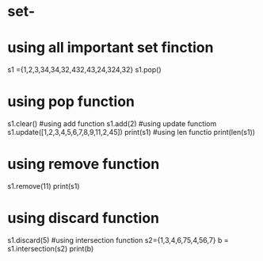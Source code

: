 # set-
# using all important set finction
s1 ={1,2,3,34,34,32,432,43,24,324,32}
s1.pop()
# using pop function
s1.clear()
#using add function
s1.add(2)
#using update functiom
s1.update([1,2,3,4,5,6,7,8,9,11,2,45])
print(s1)
#using len  functio
print(len(s1))
# using remove function
s1.remove(11)
print(s1)
# using discard function
s1.discard(5)
#using intersection function
s2={1,3,4,6,75,4,56,7}
b = s1.intersection(s2)
print(b)

